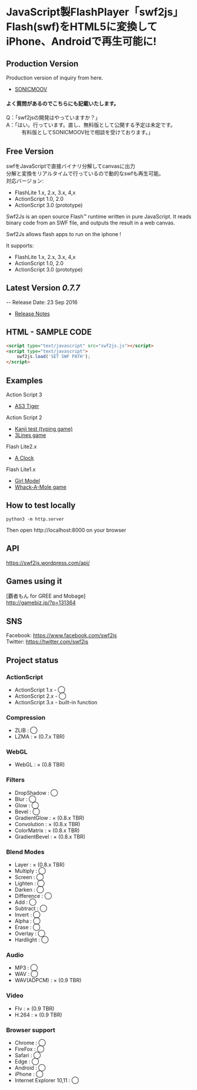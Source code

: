 JavaScript製FlashPlayer「swf2js」Flash(swf)をHTML5に変換してiPhone、Androidで再生可能に!
======


## Production Version  
  
Production version of inquiry from here.
  
* [SONICMOOV](https://www.sonicmoov.com/)      


#### よく質問があるのでこちらにも記載いたします。  
Q：「swf2jsの開発はやっていますか？」  
A：「はい。行っています。直し、無料版として公開する予定は未定です。  
　　　有料版としてSONICMOOV社で相談を受けております。」

## Free Version  

swfをJavaScriptで直接バイナリ分解してcanvasに出力  
分解と変換をリアルタイムで行っているので動的なswfも再生可能。  
対応バージョン: 
* FlashLite 1.x, 2.x, 3.x, 4,x
* ActionScript 1.0, 2.0
* ActionScript 3.0 (prototype)


Swf2Js is an open source Flash™ runtime written in pure JavaScript.
It reads binary code from an SWF file, and outputs the result in a web canvas.

Swf2Js allows flash apps to run on the iphone !

  
It supports: 
* FlashLite 1.x, 2.x, 3.x, 4,x
* ActionScript 1.0, 2.0
* ActionScript 3.0 (prototype)


## Latest Version *0.7.7*  

-- Release Date: 23 Sep 2016  

* [Release Notes](https://github.com/ienaga/swf2js/wiki/Release-Notes)    


## HTML - SAMPLE CODE

```html
<script type="text/javascript" src="swf2js.js"></script>
<script type="text/javascript">
    swf2js.load('SET SWF PATH');
</script>  
```


## Examples
Action Script 3
* [AS3 Tiger](https://ienaga.github.io/swf2js.org/sample.html?sample/tiger.swf)

Action Script 2
* [Kanji test (typing game)](https://ienaga.github.io/swf2js.org/sample.html?sample/yomi.swf)
* [3Lines game](https://ienaga.github.io/swf2js.org/sample.html?sample/lines.swf)

Flash Lite2.x
* [A Clock](https://ienaga.github.io/swf2js.org/sample.html?sample/analog20.swf)

Flash Lite1.x
* [Girl Model](https://ienaga.github.io/swf2js.org/sample.html?sample/model.swf)
* [Whack-A-Mole game](https://ienaga.github.io/swf2js.org/sample.html?sample/mogura.swf)


## How to test locally

```
python3 -m http.server
```

Then open http://localhost:8000 on your browser

## API  

https://swf2js.wordpress.com/api/   


## Games using it  

[覇者もん for GREE and Mobage]  
http://gamebiz.jp/?p=131364  


## SNS  

Facebook: https://www.facebook.com/swf2js  
Twitter: https://twitter.com/swf2js  



## Project status


### ActionScript

* ActionScript 1.x - ◯
* ActionScript 2.x - ◯
* ActionScript 3.x - built-in function


### Compression

* ZLIB : ◯
* LZMA : × (0.7.x TBR)


### WebGL

* WebGL : × (0.8 TBR)



### Filters

* DropShadow : ◯
* Blur : ◯
* Glow : ◯
* Bevel : ◯
* GradientGlow : × (0.8.x TBR)
* Convolution : × (0.8.x TBR)
* ColorMatrix : × (0.8.x TBR)
* GradientBevel : × (0.8.x TBR)


### Blend Modes

* Layer : × (0.8.x TBR)
* Multiply : ◯
* Screen : ◯
* Lighten : ◯
* Darken : ◯
* Difference : ◯
* Add : ◯
* Subtract : ◯
* Invert : ◯
* Alpha : ◯
* Erase : ◯
* Overlay : ◯
* Hardlight : ◯


### Audio

* MP3 : ◯
* WAV : ◯
* WAV(ADPCM) : × (0.9 TBR)


### Video

* Flv : × (0.9 TBR)
* H.264 : × (0.9 TBR)



### Browser support

* Chrome : ◯
* FireFox : ◯
* Safari : ◯
* Edge : ◯
* Android : ◯
* iPhone : ◯
* Internet Explorer 10,11 : ◯

